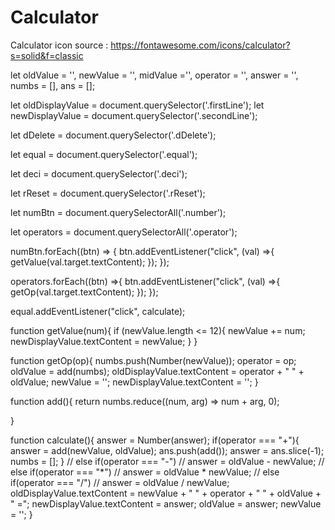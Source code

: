 # Calculator

Calculator icon source : https://fontawesome.com/icons/calculator?s=solid&f=classic


let oldValue = '', newValue = '', midValue ='', operator = '', answer = '', numbs = [],  ans = [];

let oldDisplayValue = document.querySelector('.firstLine');
let newDisplayValue = document.querySelector('.secondLine');

let dDelete = document.querySelector('.dDelete');

let equal = document.querySelector('.equal');

let deci = document.querySelector('.deci');

let rReset = document.querySelector('.rReset');

let numBtn = document.querySelectorAll('.number');

let operators = document.querySelectorAll('.operator');


numBtn.forEach((btn) => {
    btn.addEventListener("click", (val) =>{
        getValue(val.target.textContent);
    });
});

operators.forEach((btn) =>{
    btn.addEventListener("click", (val) =>{
        getOp(val.target.textContent);
    });
});

equal.addEventListener("click", calculate);

function getValue(num){
    if (newValue.length <= 12){
        newValue += num;
        newDisplayValue.textContent = newValue;
    }
}

function getOp(op){
    numbs.push(Number(newValue));
    operator = op;
    oldValue = add(numbs);
    oldDisplayValue.textContent = operator + " " + oldValue;
    newValue = '';
    newDisplayValue.textContent = '';
}

function add(){
    return numbs.reduce((num, arg) => num + arg, 0);
    
}

function calculate(){
    answer = Number(answer);
    if(operator === "+"){
        answer = add(newValue, oldValue);
        ans.push(add());
        answer = ans.slice(-1);
        numbs = [];
    }
    // else if(operator === "-")
    //     answer = oldValue - newValue;
    // else if(operator === "*")
    //     answer = oldValue * newValue;
    // else if(operator === "/")
    //     answer = oldValue / newValue;
    oldDisplayValue.textContent = newValue + " " + operator + " " + oldValue + " =";
    newDisplayValue.textContent = answer;
    oldValue = answer;
    newValue = '';
}
